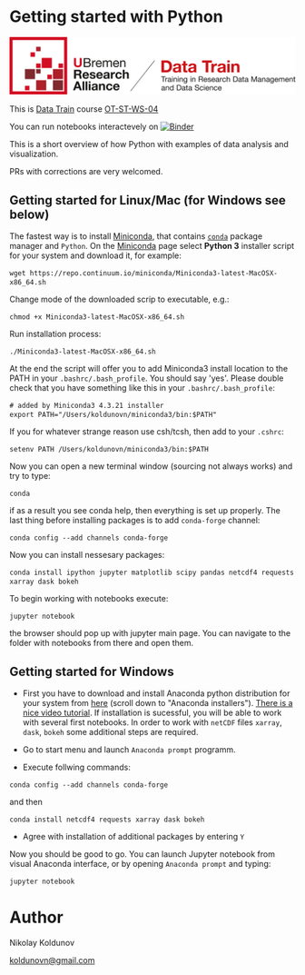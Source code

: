 Getting started with Python
===========================
![Alt text](images/UBRA_Logo_DATA_TRAIN.png?raw=true "Title")

This is [Data Train](https://www.uni-bremen.de/research-alliance/forschungsdaten/data-train) course [OT-ST-WS-04](https://www.uni-bremen.de/research-alliance/forschungsdaten/data-train/data-train-curriculum/data-steward-track/ot-st-ws-04-getting-started-with-python)


You can run notebooks interactevely on [![Binder](https://mybinder.org/badge.svg)](https://mybinder.org/v2/gh/koldunovn/python_data_train/main)
 
This is a short overview of how Python with examples of data analysis and visualization. 

PRs with corrections are very welcomed.

## Getting started for Linux/Mac (for Windows see below)

The fastest way is to install [Miniconda](http://conda.pydata.org/miniconda.html), that contains [`conda`](http://conda.pydata.org/docs/intro.html) package manager and `Python`. On the [Miniconda](http://conda.pydata.org/miniconda.html) page select **Python 3** installer script for your system and download it, for example:

```
wget https://repo.continuum.io/miniconda/Miniconda3-latest-MacOSX-x86_64.sh
```

Change mode of the downloaded scrip to executable, e.g.:

```
chmod +x Miniconda3-latest-MacOSX-x86_64.sh
```

Run installation process:
```
./Miniconda3-latest-MacOSX-x86_64.sh
```
At the end the script will offer you to add Miniconda3 install location to the PATH in your `.bashrc/.bash_profile`. You should say 'yes'. Please double check that you have something like this in your `.bashrc/.bash_profile`:

```
# added by Miniconda3 4.3.21 installer
export PATH="/Users/koldunovn/miniconda3/bin:$PATH"
```
If you for whatever strange reason use csh/tcsh, then add to your `.cshrc`:

```
setenv PATH /Users/koldunovn/miniconda3/bin:$PATH
```
Now you can open a new terminal window (sourcing not always works) and try to type:

```
conda
```
if as a result you see conda help, then everything is set up properly. The last thing before installing packages is to add `conda-forge` channel:
```
conda config --add channels conda-forge 
```
Now you can install nessesary packages:
```
conda install ipython jupyter matplotlib scipy pandas netcdf4 requests xarray dask bokeh
```
To begin working with notebooks execute:
```
jupyter notebook
```
the browser should pop up with jupyter main page. You can navigate to the folder with notebooks from there and open them.

## Getting started for Windows

- First you have to download and install Anaconda python distribution for your system from [here](https://www.anaconda.com/products/individual#windows) (scroll down to "Anaconda installers"). [There is a nice video tutorial](https://medium.com/@GalarnykMichael/install-python-anaconda-on-windows-2020-f8e188f9a63d). If installation is sucessful, you will be able to work with several first notebooks. In order to work with `netCDF` files `xarray`, `dask`, `bokeh` some additional steps are required.

- Go to start menu and launch `Anaconda prompt` programm.
- Execute follwing commands:
```
conda config --add channels conda-forge 
```
and then
```
conda install netcdf4 requests xarray dask bokeh
```
- Agree with installation of additional packages by entering `Y`

Now you should be good to go. You can launch Jupyter notebook from visual Anaconda interface, or by opening `Anaconda prompt` and typing:
```
jupyter notebook
```


Author
========
Nikolay Koldunov

koldunovn@gmail.com
